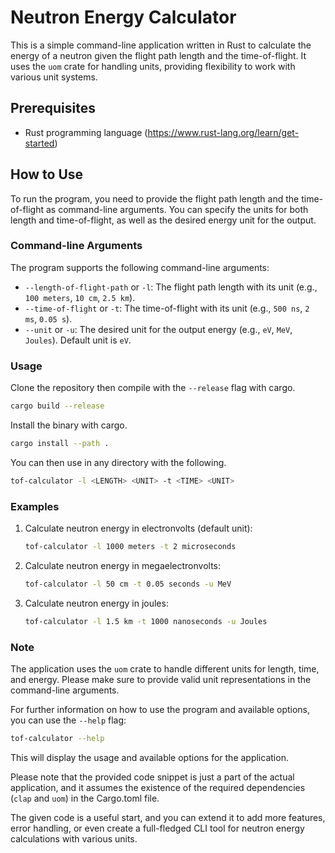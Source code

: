 # Neutron Energy Calculator

This is a simple command-line application written in Rust to calculate the energy of a neutron given the flight path length and the time-of-flight. It uses the `uom` crate for handling units, providing flexibility to work with various unit systems.

## Prerequisites

- Rust programming language (<https://www.rust-lang.org/learn/get-started>)

## How to Use

To run the program, you need to provide the flight path length and the time-of-flight as command-line arguments. You can specify the units for both length and time-of-flight, as well as the desired energy unit for the output.

### Command-line Arguments

The program supports the following command-line arguments:

- `--length-of-flight-path` or `-l`: The flight path length with its unit (e.g., `100 meters`, `10 cm`, `2.5 km`).
- `--time-of-flight` or `-t`: The time-of-flight with its unit (e.g., `500 ns`, `2 ms`, `0.05 s`).
- `--unit` or `-u`: The desired unit for the output energy (e.g., `eV`, `MeV`, `Joules`). Default unit is `eV`.

### Usage

Clone the repository then compile with the `--release` flag with cargo.

```bash
cargo build --release
```

Install the binary with cargo.

```bash
cargo install --path .
```

You can then use in any directory with the following.

```bash
tof-calculator -l <LENGTH> <UNIT> -t <TIME> <UNIT>
```

### Examples

1. Calculate neutron energy in electronvolts (default unit):

    ```bash
    tof-calculator -l 1000 meters -t 2 microseconds
    ```

2. Calculate neutron energy in megaelectronvolts:

    ```bash
    tof-calculator -l 50 cm -t 0.05 seconds -u MeV
    ```

3. Calculate neutron energy in joules:

    ```bash
    tof-calculator -l 1.5 km -t 1000 nanoseconds -u Joules
    ```

### Note

The application uses the `uom` crate to handle different units for length, time, and energy. Please make sure to provide valid unit representations in the command-line arguments.

For further information on how to use the program and available options, you can use the `--help` flag:

```bash
tof-calculator --help
```

This will display the usage and available options for the application.

Please note that the provided code snippet is just a part of the actual application, and it assumes the existence of the required dependencies (`clap` and `uom`) in the Cargo.toml file.

The given code is a useful start, and you can extend it to add more features, error handling, or even create a full-fledged CLI tool for neutron energy calculations with various units.
